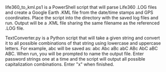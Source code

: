 life360_to_kml.ps1 is a PowerShell script that will parse Life360 .LOG files and create a Google Earth .KML file from the date/time stamps and GPS coordinates. Place the script into the directory with the saved log files and run. Output will be a .KML file sharing the same filename as the referenced .LOG file.

TextConverter.py is a Python script that will take a given string and convert it to all possible combinations of that string using lowercase and uppercase letters. For example, abc will be saved as: abc Abc aBc abC ABc AbC aBC ABC. When run, you will be prompted to name the output file. Enter password strings one at a time and the script will output all possible capitalization combinations. Enter "x" when finished.
